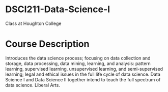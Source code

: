 # DSCI211-Data-Science-I
Class at Houghton College

# Course Description
Introduces the data science process; focusing on data collection and storage, data processing, data mining, learning, and analysis: pattern learning, supervised learning, unsupervised learning, and semi-supervised learning; legal and ethical issues in the full life cycle of data science. Data Science I and Data Science II together intend to teach the full spectrum of data science. Liberal Arts.
